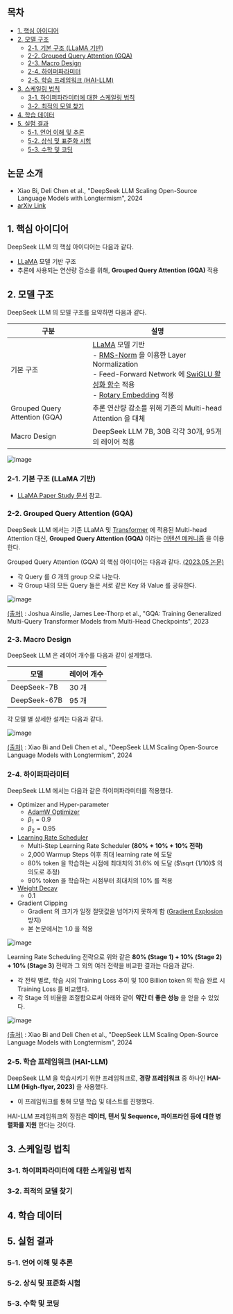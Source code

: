 ## 목차

* [1. 핵심 아이디어](#1-핵심-아이디어)
* [2. 모델 구조](#2-모델-구조)
  * [2-1. 기본 구조 (LLaMA 기반)](#2-1-기본-구조-llama-기반)
  * [2-2. Grouped Query Attention (GQA)](#2-2-grouped-query-attention-gqa)
  * [2-3. Macro Design](#2-3-macro-design)
  * [2-4. 하이퍼파라미터](#2-4-하이퍼파라미터)
  * [2-5. 학습 프레임워크 (HAI-LLM)](#2-5-학습-프레임워크-hai-llm)
* [3. 스케일링 법칙](#3-스케일링-법칙)
  * [3-1. 하이퍼파라미터에 대한 스케일링 법칙](#3-1-하이퍼파라미터에-대한-스케일링-법칙)
  * [3-2. 최적의 모델 찾기](#3-2-최적의-모델-찾기)
* [4. 학습 데이터](#4-학습-데이터)
* [5. 실험 결과](#5-실험-결과)
  * [5-1. 언어 이해 및 추론](#5-1-언어-이해-및-추론)
  * [5-2. 상식 및 표준화 시험](#5-2-상식-및-표준화-시험)
  * [5-3. 수학 및 코딩](#5-3-수학-및-코딩)

## 논문 소개

* Xiao Bi, Deli Chen et al., "DeepSeek LLM Scaling Open-Source Language Models with Longtermism", 2024
* [arXiv Link](https://arxiv.org/pdf/2401.02954)

## 1. 핵심 아이디어

DeepSeek LLM 의 핵심 아이디어는 다음과 같다.

* [LLaMA](%5B2025.03.12%5D%20LLaMA%20-%20Open%20and%20Efficient%20Foundation%20Language%20Models.md) 모델 기반 구조
* 추론에 사용되는 연산량 감소를 위해, **Grouped Query Attention (GQA)** 적용

## 2. 모델 구조

DeepSeek LLM 의 모델 구조를 요약하면 다음과 같다.

| 구분                            | 설명                                                                                                                                                                                                                                                                                                                                                                                                                                                                                                                                                                  |
|-------------------------------|---------------------------------------------------------------------------------------------------------------------------------------------------------------------------------------------------------------------------------------------------------------------------------------------------------------------------------------------------------------------------------------------------------------------------------------------------------------------------------------------------------------------------------------------------------------------|
| 기본 구조                         | [LLaMA](%5B2025.03.12%5D%20LLaMA%20-%20Open%20and%20Efficient%20Foundation%20Language%20Models.md) 모델 기반<br>- [RMS-Norm](%5B2025.03.12%5D%20LLaMA%20-%20Open%20and%20Efficient%20Foundation%20Language%20Models.md#2-1-pre-normalization) 을 이용한 Layer Normalization<br>- Feed-Forward Network 에 [SwiGLU 활성화 함수](%5B2025.03.12%5D%20LLaMA%20-%20Open%20and%20Efficient%20Foundation%20Language%20Models.md#2-2-swiglu) 적용<br>- [Rotary Embedding](%5B2025.03.12%5D%20LLaMA%20-%20Open%20and%20Efficient%20Foundation%20Language%20Models.md#2-3-rotary-embedding) 적용 |
| Grouped Query Attention (GQA) | 추론 연산량 감소를 위해 기존의 Multi-head Attention 을 대체                                                                                                                                                                                                                                                                                                                                                                                                                                                                                                                         | 
| Macro Design                  | DeepSeek LLM 7B, 30B 각각 30개, 95개의 레이어 적용                                                                                                                                                                                                                                                                                                                                                                                                                                                                                                                            |

![image](../images/LLM_DeepSeek_1.PNG)

### 2-1. 기본 구조 (LLaMA 기반)

* [LLaMA Paper Study 문서](%5B2025.03.12%5D%20LLaMA%20-%20Open%20and%20Efficient%20Foundation%20Language%20Models.md) 참고.

### 2-2. Grouped Query Attention (GQA)

DeepSeek LLM 에서는 기존 LLaMA 및 [Transformer](../../Natural%20Language%20Processing/Basics_트랜스포머%20모델.md) 에 적용된 Multi-head Attention 대신, **Grouped Query Attention (GQA)** 이라는 [어텐션 메커니즘](../../Natural%20Language%20Processing/Basics_어텐션%20(Attention).md) 을 이용한다.

Grouped Query Attention (GQA) 의 핵심 아이디어는 다음과 같다. [(2023.05 논문)](https://arxiv.org/pdf/2305.13245)

* 각 Query 를 $G$ 개의 group 으로 나눈다.
* 각 Group 내의 모든 Query 들은 서로 같은 Key 와 Value 를 공유한다.

![image](../images/LLM_DeepSeek_2.PNG)

[(출처)](https://arxiv.org/pdf/2305.13245) : Joshua Ainslie, James Lee-Thorp et al., "GQA: Training Generalized Multi-Query Transformer Models from Multi-Head Checkpoints", 2023

### 2-3. Macro Design

DeepSeek LLM 은 레이어 개수를 다음과 같이 설계했다.

| 모델           | 레이어 개수 |
|--------------|--------|
| DeepSeek-7B  | 30 개   |
| DeepSeek-67B | 95 개   |

각 모델 별 상세한 설계는 다음과 같다.

![image](../images/LLM_DeepSeek_3.PNG)

[(출처)](https://arxiv.org/pdf/2401.02954) : Xiao Bi and Deli Chen et al., "DeepSeek LLM Scaling Open-Source Language Models with Longtermism", 2024

### 2-4. 하이퍼파라미터

DeepSeek LLM 에서는 다음과 같은 하이퍼파라미터를 적용했다.

* Optimizer and Hyper-parameter
  * [AdamW Optimizer](../../AI%20Basics/Deep%20Learning%20Basics/딥러닝_기초_Optimizer.md#2-3-adamw) 
  * $\beta_1 = 0.9$
  * $\beta_2 = 0.95$
* [Learning Rate Scheduler](../../AI%20Basics/Deep%20Learning%20Basics/딥러닝_기초_Learning_Rate_Scheduler.md)
  * Multi-Step Learning Rate Scheduler **(80% + 10% + 10% 전략)**
  * 2,000 Warmup Steps 이후 최대 learning rate 에 도달
  * 80% token 을 학습하는 시점에 최대치의 31.6% 에 도달 ($\sqrt {1/10}$ 의 의도로 추정)
  * 90% token 을 학습하는 시점부터 최대치의 10% 를 적용
* [Weight Decay](../../AI%20Basics/Deep%20Learning%20Basics/딥러닝_기초_Optimizer.md#1-1-중요-개념-weight-decay)
  * 0.1
* Gradient Clipping
  * Gradient 의 크기가 일정 절댓값을 넘어가지 못하게 함 ([Gradient Explosion](../../AI%20Basics/Deep%20Learning%20Basics/딥러닝_기초_Regularization.md#3-gradient-vanishing) 방지)
  * 본 논문에서는 1.0 을 적용

![image](../images/LLM_DeepSeek_4.PNG)

Learning Rate Scheduling 전략으로 위와 같은 **80% (Stage 1) + 10% (Stage 2) + 10% (Stage 3)** 전략과 그 외의 여러 전략을 비교한 결과는 다음과 같다.

* 각 전략 별로, 학습 시의 Training Loss 추이 및 100 Billion token 의 학습 완료 시 Training Loss 를 비교했다.
* 각 Stage 의 비율을 조절함으로써 아래와 같이 **약간 더 좋은 성능** 을 얻을 수 있었다.

![image](../images/LLM_DeepSeek_5.PNG)

[(출처)](https://arxiv.org/pdf/2401.02954) : Xiao Bi and Deli Chen et al., "DeepSeek LLM Scaling Open-Source Language Models with Longtermism", 2024

### 2-5. 학습 프레임워크 (HAI-LLM)

DeepSeek LLM 을 학습시키기 위한 프레임워크로, **경량 프레임워크** 중 하나인 **HAI-LLM (High-flyer, 2023)** 을 사용했다.

* 이 프레임워크를 통해 모델 학습 및 테스트를 진행했다.

HAI-LLM 프레임워크의 장점은 **데이터, 텐서 및 Sequence, 파이프라인 등에 대한 병렬화를 지원** 한다는 것이다.

## 3. 스케일링 법칙

### 3-1. 하이퍼파라미터에 대한 스케일링 법칙

### 3-2. 최적의 모델 찾기

## 4. 학습 데이터

## 5. 실험 결과

### 5-1. 언어 이해 및 추론

### 5-2. 상식 및 표준화 시험

### 5-3. 수학 및 코딩
